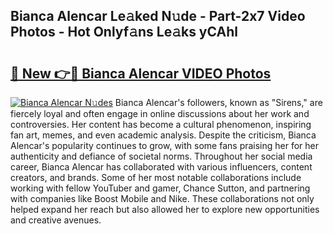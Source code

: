## Bianca Alencar Le𝚊ked N𝚞de - Part-2x7 Video Photos - Hot Onlyf𝚊ns Le𝚊ks yCAhl

# <h2><a href="http://ac38739.deff.icu/?id=Bianca+Alencar">🔗 New 👉🔴 Bianca Alencar VIDEO Photos</a></h2>

[![Bianca Alencar N𝚞des](https://i.imgur.com/rIISA9y.gif)](http://ac38739.deff.icu/?id=Bianca+Alencar)
Bianca Alencar's followers, known as "Sirens," are fiercely loyal and often engage in online discussions about her work and controversies. Her content has become a cultural phenomenon, inspiring fan art, memes, and even academic analysis. Despite the criticism, Bianca Alencar's popularity continues to grow, with some fans praising her for her authenticity and defiance of societal norms. Throughout her social media career, Bianca Alencar has collaborated with various influencers, content creators, and brands. Some of her most notable collaborations include working with fellow YouTuber and gamer, Chance Sutton, and partnering with companies like Boost Mobile and Nike. These collaborations not only helped expand her reach but also allowed her to explore new opportunities and creative avenues.
